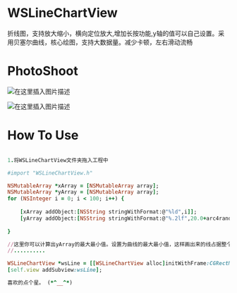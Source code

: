 # WSLineChartView
折线图，支持放大缩小，横向定位放大,增加长按功能,y轴的值可以自己设置。采用贝塞尔曲线，核心绘图，支持大数据量。减少卡顿，左右滑动流畅


# PhotoShoot
![在这里插入图片描述](https://img-blog.csdnimg.cn/20191218154840257.png?x-oss-process=image/watermark,type_ZmFuZ3poZW5naGVpdGk,shadow_10,text_aHR0cHM6Ly9ibG9nLmNzZG4ubmV0L3FxXzI2NTk4MDc3,size_16,color_FFFFFF,t_70)

![在这里插入图片描述](https://img-blog.csdnimg.cn/20191218154911428.png?x-oss-process=image/watermark,type_ZmFuZ3poZW5naGVpdGk,shadow_10,text_aHR0cHM6Ly9ibG9nLmNzZG4ubmV0L3FxXzI2NTk4MDc3,size_16,color_FFFFFF,t_70)

# How To Use

```ruby

1.将WSLineChartView文件夹拖入工程中

#import "WSLineChartView.h"

NSMutableArray *xArray = [NSMutableArray array];
NSMutableArray *yArray = [NSMutableArray array];
for (NSInteger i = 0; i < 100; i++) {
    
    [xArray addObject:[NSString stringWithFormat:@"%ld",i]];
    [yArray addObject:[NSString stringWithFormat:@"%.2lf",20.0+arc4random_uniform(10)]];
    
}

//这里你可以计算出yArray的最大最小值。设置为曲线的最大最小值，这样画出来的线占据整个y轴高度。
//..........

WSLineChartView *wsLine = [[WSLineChartView alloc]initWithFrame:CGRectMake(0, 100, self.view.frame.size.width, self.view.frame.size.height-200) xTitleArray:xArray yValueArray:yArray yMax:40 yMin:10 yTypeName:@"高考成绩" xTypeName:@"考生号" unit:@"分"];
[self.view addSubview:wsLine];

喜欢的点个星。 (*^__^*)

```
